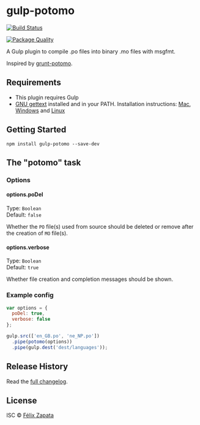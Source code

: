 # gulp-potomo

[![Build Status](https://travis-ci.org/felixzapata/gulp-potomo.png)](https://travis-ci.org/felixzapata/gulp-potomo)

[![Package Quality](http://npm.packagequality.com/badge/gulp-potomo.png)](http://npm.packagequality.com/badge/gulp-potomo.png)

A Gulp plugin to compile .po files into binary .mo files with msgfmt.

Inspired by [grunt-potomo](https://github.com/axisthemes/grunt-potomo).

## Requirements
* This plugin requires Gulp
* [GNU gettext](http://www.gnu.org/software/gettext/) installed and in your PATH. Installation instructions: [Mac](http://brewformulas.org/Gettext), [Windows](http://gnuwin32.sourceforge.net/packages/gettext.htm) and [Linux](http://ftp.gnu.org/pub/gnu/gettext/)

## Getting Started

```shell
npm install gulp-potomo --save-dev
```

## The "potomo" task

### Options

#### options.poDel
Type: `Boolean`  
Default: `false`

Whether the `PO` file(s) used from source should be deleted or remove after the creation of `MO` file(s).

#### options.verbose
Type: `Boolean`  
Default: `true`

Whether file creation and completion messages should be shown.

### Example config

```js
var options = {                       
  poDel: true,
  verbose: false
};

gulp.src(['en_GB.po', 'ne_NP.po'])
  .pipe(potomo(options))
  .pipe(gulp.dest('dest/languages'));
```

## Release History

Read the [full changelog](CHANGELOG.md).

## License

ISC © [Félix Zapata](http://github.com/felixzapata)
